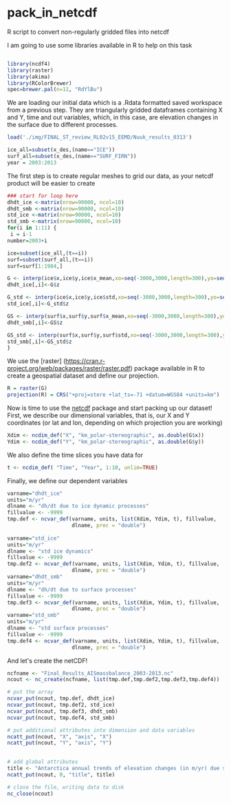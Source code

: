 # pack_in_netcdf
R script to convert non-regularly gridded files into netcdf 

I am going to use some libraries available in R to help on this task

````R

library(ncdf4)
library(raster)
library(akima)
library(RColorBrewer)
spec=brewer.pal(n=11, "RdYlBu")
````

We are loading our initial data which is a .Rdata formatted saved workspace from a previous step. 
They are triangularly gridded dataframes containing X and Y, time and out variables, which, in this case, are elevation changes in the surface due to different processes. 
````R
load('./img/FINAL_ST_review_RL02v15_EEMD/Nuuk_results_0313')

ice_all=subset(x_des,(name=="ICE"))
surf_all=subset(x_des,(name=="SURF_FIRN"))
year = 2003:2013
````

The first step is to create regular meshes to grid our data, as your netcdf product will be easier to create

````R
### start for loop here
dhdt_ice <-matrix(nrow=90000, ncol=10)
dhdt_smb <-matrix(nrow=90000, ncol=10)
std_ice <-matrix(nrow=90000, ncol=10)
std_smb <-matrix(nrow=90000, ncol=10)
for(i in 1:11) {
 i = i-1
number=2003+i

ice=subset(ice_all,(t==i))
surf=subset(surf_all,(t==i))
surf=surf[1:1984,]

G <- interp(ice$x,ice$y,ice$x_mean,xo=seq(-3000,3000,length=300),yo=seq(-3000,3000,length=300))
dhdt_ice[,i]<-G$z

G_std <- interp(ice$x,ice$y,ice$std,xo=seq(-3000,3000,length=300),yo=seq(-3000,3000,length=300))
std_ice[,i]<-G_std$z

GS <- interp(surf$x,surf$y,surf$x_mean,xo=seq(-3000,3000,length=300),yo=seq(-3000,3000,length=300))
dhdt_smb[,i]<-GS$z

GS_std <- interp(surf$x,surf$y,surf$std,xo=seq(-3000,3000,length=300),yo=seq(-3000,3000,length=300))
std_smb[,i]<-GS_std$z
}
````



We use the [raster] (https://cran.r-project.org/web/packages/raster/raster.pdf) package available in R  to create a geospatial dataset and define our projection.

````R
R = raster(G)
projection(R) = CRS("+proj=stere +lat_ts=-71 +datum=WGS84 +units=km")
 ````
Now is time to use the [netcdf](https://cran.r-project.org/web/packages/ncdf4/index.html) package and start packing up our dataset! 
First, we describe our dimensional variables, that is, our X and Y coordinates (or lat and lon, depending on which projection you are working)
````R
Xdim <- ncdim_def("X", "km_polar-stereographic", as.double(G$x))
Ydim <- ncdim_def("Y", "km_polar-stereographic", as.double(G$y))
````
We also define the time slices you have data for
````R
t <- ncdim_def( "Time", "Year", 1:10, unlim=TRUE)
````

Finally, we define our dependent variables
````R
varname="dhdt_ice"
units="m/yr"
dlname <- "dh/dt due to ice dynamic processes"
fillvalue <- -9999
tmp.def <- ncvar_def(varname, units, list(Xdim, Ydim, t), fillvalue, 
                     dlname, prec = "double")
					 
varname="std_ice"
units="m/yr"
dlname <- "std ice dynamics"
fillvalue <- -9999
tmp.def2 <- ncvar_def(varname, units, list(Xdim, Ydim, t), fillvalue, 
                     dlname, prec = "double")
varname="dhdt_smb"
units="m/yr"
dlname <- "dh/dt due to surface processes"
fillvalue <- -9999
tmp.def3 <- ncvar_def(varname, units, list(Xdim, Ydim, t), fillvalue, 
                     dlname, prec = "double")
varname="std_smb"
units="m/yr"
dlname <- "std surface processes"
fillvalue <- -9999
tmp.def4 <- ncvar_def(varname, units, list(Xdim, Ydim, t), fillvalue, 
                     dlname, prec = "double")
````
And let's create the netCDF!
````R
ncfname <- "Final_Results_AISmassbalance_2003-2013.nc"
ncout <- nc_create(ncfname, list(tmp.def,tmp.def2,tmp.def3,tmp.def4))

# put the array
ncvar_put(ncout, tmp.def, dhdt_ice)
ncvar_put(ncout, tmp.def2, std_ice)
ncvar_put(ncout, tmp.def3, dhdt_smb)
ncvar_put(ncout, tmp.def4, std_smb)

# put additional attributes into dimension and data variables
ncatt_put(ncout, "X", "axis", "X")  
ncatt_put(ncout, "Y", "axis", "Y")
 

# add global attributes
title <- "Antarctica annual trends of elevation changes (in m/yr) due surface and ice dynamic processes. Gridded onto a 20 km polar-stereographic"
ncatt_put(ncout, 0, "title", title)

# close the file, writing data to disk
nc_close(ncout)
````
